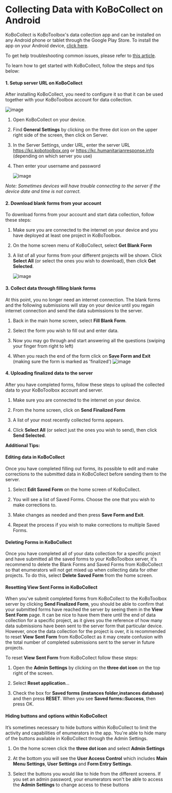 # Collecting Data with KoBoCollect on Android

KoBoCollect is KoBoToolbox's data collection app and can be installed on any Android phone or tablet through the Google Play Store. To install the app on your Android device, [click here](https://play.google.com/store/apps/details?id=org.koboc.collect.android).

To get help troubleshooting common issues, please refer to [this article](https://support.kobotoolbox.org/en/articles/592367-troubleshooting-kobocollect-android-application).

To learn how to get started with KoBoCollect, follow the steps and tips below:

#### **1. Setup server URL on KoBoCollect**

After installing KoBoCollect, you need to configure it so that it can be used together with your KoBoToolbox account for data collection.

![image](/images/kobocollect_android/server_url.jpg)

1. Open KoBoCollect on your device.

2. Find **General Settings** by clicking on the three dot icon on the upper right side of the screen, then click on Server.

3. In the Server Settings, under URL, enter the server URL https://kc.kobotoolbox.org or https://kc.humanitarianresponse.info (depending on which server you use)

4. Then enter your username and password

    ![image](/images/kobocollect_android/login.jpg)

_Note: Sometimes devices will have trouble connecting to the server if the device date and time is not correct._

#### **2. Download blank forms from your account**

To download forms from your account and start data collection, follow these steps:

1. Make sure you are connected to the internet on your device and you have deployed at least one project in KoBoToolbox.

2. On the home screen menu of KoBoCollect, select **Get Blank Form**

3. A list of all your forms from your different projects will be shown. Click **Select All** (or select the ones you wish to download), then click **Get Selected**.

    ![image](/images/kobocollect_android/blank_form.jpg)

#### **3. Collect data through filling blank forms**

At this point, you no longer need an internet connection. The blank forms and the following submissions will stay on your device until you regain internet connection and send the data submissions to the server. 

1. Back in the main home screen, select **Fill Blank Form**.

2. Select the form you wish to fill out and enter data. 

3. Now you may go through and start answering all the questions (swiping your finger from right to left)

4. When you reach the end of the form click on **Save Form and Exit** (making sure the form is marked as 'finalized')
    ![image](/images/kobocollect_android/save_exit.jpg)

#### **4. Uploading finalized data to the server**

After you have completed forms, follow these steps to upload the collected data to your KoBoToolbox account and server. 

1. Make sure you are connected to the internet on your device.

2. From the home screen, click on **Send Finalized Form**

3. A list of your most recently collected forms appears.

4. Click **Select All** (or select just the ones you wish to send), then click **Send Selected**.

**Additional Tips:**

#### **Editing data in KoBoCollect**

Once you have completed filling out forms, its possible to edit and make corrections to the submitted data in KoBoCollect before sending them to the server. 

1. Select **Edit Saved Form** on the home screen of KoBoCollect.

2. You will see a list of Saved Forms. Choose the one that you wish to make corrections to.

3. Make changes as needed and then press **Save Form and Exit**. 

4. Repeat the process if you wish to make corrections to multiple Saved Forms. 

#### **Deleting Forms in KoBoCollect**

Once you have completed all of your data collection for a specific project and have submitted all the saved forms to your KoBoToolbox server, it's recommend to delete the Blank Forms and Saved Forms from KoBoCollect so that enumerators will not get mixed up when collecting data for other projects. To do this, select **Delete Saved Form** from the home screen. 

#### **Resetting View Sent Forms in KoBoCollect**

When you've submit completed forms from KoBoCollect to the KoBoToolbox server by clicking **Send Finalized Form**, you should be able to confirm that your submitted forms have reached the server by seeing them in the **View Sent Form** page. It can be nice to have them there until the end of data collection for a specific project, as it gives you the reference of how many data submissions have been sent to the server form that particular device. However, once the data collection for the project is over, it is recommended to reset **View Sent Form** from KoBoCollect as it may create confusion with the total number of completed submissions sent to the server in future projects. 

To reset **View Sent Form** from KoBoCollect follow these steps:

1. Open the **Admin Settings** by clicking on the **three dot icon** on the top right of the screen. 

2. Select **Reset application**... 

3. Check the box for **Saved forms (instances folder,instances database)** and then press **RESET**. When you see **Saved forms::Success**, then press OK.

#### **Hiding buttons and options within KoBoCollect**

It’s sometimes necessary to hide buttons within KoBoCollect to limit the activity and capabilities of enumerators in the app. You're able to hide many of the buttons available in KoBoCollect through the Admin Settings.

1. On the home screen click the **three dot icon** and select **Admin Settings**

2. At the bottom you will see the **User Access Control** which includes **Main Menu Settings**, **User Settings** and **Form Entry Settings**.

3. Select the buttons you would like to hide from the different screens. If you set an admin password, your enumerators won't be able to access the **Admin Settings** to change access to these buttons
